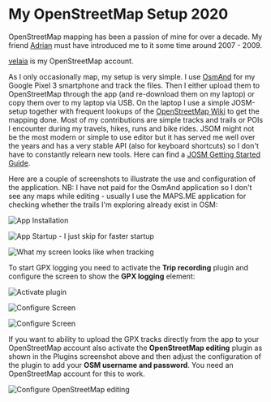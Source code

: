 # My OpenStreetMap Setup 2020

OpenStreetMap mapping has been a passion of mine for over a decade. My friend [Adrian](https://www.openstreetmap.org/user/nitegate) must have introduced me to it some time around 2007 - 2009.

[velaia](https://www.openstreetmap.org/user/velaia) is my OpenStreetMap account.

As I only occasionally map, my setup is very simple. I use [OsmAnd](https://osmand.net/) for my Google Pixel 3 smartphone and track the files. Then I either upload them to OpenStreetMap through the app (and re-download them on my laptop) or copy them over to my laptop via USB. On the laptop I use a simple JOSM-setup together with frequent lookups of the [OpenStreetMap Wiki](http://wiki.openstreetmap.org/) to get the mapping done. Most of my contributions are simple tracks and trails or POIs I encounter during my travels, hikes, runs and bike rides. JSOM might not be the most modern or simple to use editor but it has served me well over the years and has a very stable API (also for keyboard shortcuts) so I don't have to constantly relearn new tools. Here can find a [JOSM Getting Started Guide](https://learnosm.org/en/josm/start-josm/).

Here are a couple of screenshots to illustrate the use and configuration of the application. NB: I have not paid for the OsmAnd application so I don't see any maps while editing - usually I use the MAPS.ME application for checking whether the trails I'm exploring already exist in OSM:

![App Installation](/images/Screenshot_20200503-151814.png)

![App Startup - I just skip for faster startup](/images/screenshot_20200503-151402.png)

![What my screen looks like when tracking](/images/screenshot_20200503-151439.png)

To start GPX logging you need to activate the **Trip recording** plugin and configure the screen to show the **GPX logging** element:

![Activate plugin](/images/screenshot_20200503-151514.png)

![Configure Screen](/images/screenshot_20200503-152642.png)

![Configure Screen](/images/screenshot_20200503-152704.png)

If you want to ability to upload the GPX tracks directly from the app to your OpenStreetMap account also activate the **OpenStreetMap editing** plugin as shown in the Plugins screenshot above and then adjust the configuration of the plugin to add your **OSM username and password**. You need an OpenStreetMap account for this to work.

![Configure OpenStreetMap editing](/images/screenshot_20200503-151557.png)
